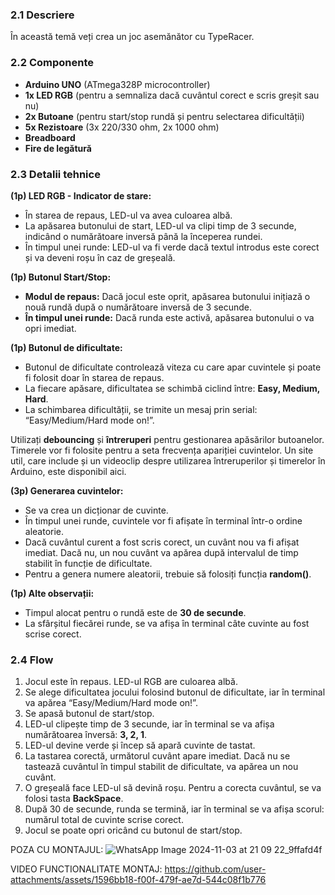 ### 2.1 Descriere
În această temă veți crea un joc asemănător cu TypeRacer.

### 2.2 Componente
- **Arduino UNO** (ATmega328P microcontroller)
- **1x LED RGB** (pentru a semnaliza dacă cuvântul corect e scris greșit sau nu)
- **2x Butoane** (pentru start/stop rundă și pentru selectarea dificultății)
- **5x Rezistoare** (3x 220/330 ohm, 2x 1000 ohm)
- **Breadboard**
- **Fire de legătură**

### 2.3 Detalii tehnice

**(1p) LED RGB - Indicator de stare:**
- În starea de repaus, LED-ul va avea culoarea albă.
- La apăsarea butonului de start, LED-ul va clipi timp de 3 secunde, indicând o numărătoare inversă până la începerea rundei.
- În timpul unei runde: LED-ul va fi verde dacă textul introdus este corect și va deveni roșu în caz de greșeală.

**(1p) Butonul Start/Stop:**
- **Modul de repaus:** Dacă jocul este oprit, apăsarea butonului inițiază o nouă rundă după o numărătoare inversă de 3 secunde.
- **În timpul unei runde:** Dacă runda este activă, apăsarea butonului o va opri imediat.

**(1p) Butonul de dificultate:**
- Butonul de dificultate controlează viteza cu care apar cuvintele și poate fi folosit doar în starea de repaus.
- La fiecare apăsare, dificultatea se schimbă ciclind între: **Easy, Medium, Hard**.
- La schimbarea dificultății, se trimite un mesaj prin serial: “Easy/Medium/Hard mode on!”.

Utilizați **debouncing** și **întreruperi** pentru gestionarea apăsărilor butoanelor. Timerele vor fi folosite pentru a seta frecvența apariției cuvintelor. Un site util, care include și un videoclip despre utilizarea întreruperilor și timerelor în Arduino, este disponibil aici.

**(3p) Generarea cuvintelor:**
- Se va crea un dicționar de cuvinte.
- În timpul unei runde, cuvintele vor fi afișate în terminal într-o ordine aleatorie.
- Dacă cuvântul curent a fost scris corect, un cuvânt nou va fi afișat imediat. Dacă nu, un nou cuvânt va apărea după intervalul de timp stabilit în funcție de dificultate.
- Pentru a genera numere aleatorii, trebuie să folosiți funcția **random()**.

**(1p) Alte observații:**
- Timpul alocat pentru o rundă este de **30 de secunde**.
- La sfârșitul fiecărei runde, se va afișa în terminal câte cuvinte au fost scrise corect.

### 2.4 Flow
1. Jocul este în repaus. LED-ul RGB are culoarea albă.
2. Se alege dificultatea jocului folosind butonul de dificultate, iar în terminal va apărea “Easy/Medium/Hard mode on!”.
3. Se apasă butonul de start/stop.
4. LED-ul clipește timp de 3 secunde, iar în terminal se va afișa numărătoarea înversă: **3, 2, 1**.
5. LED-ul devine verde și încep să apară cuvinte de tastat.
6. La tastarea corectă, următorul cuvânt apare imediat. Dacă nu se tastează cuvântul în timpul stabilit de dificultate, va apărea un nou cuvânt.
7. O greșeală face LED-ul să devină roșu. Pentru a corecta cuvântul, se va folosi tasta **BackSpace**.
8. După 30 de secunde, runda se termină, iar în terminal se va afișa scorul: numărul total de cuvinte scrise corect.
9. Jocul se poate opri oricând cu butonul de start/stop.

POZA CU MONTAJUL:
![WhatsApp Image 2024-11-03 at 21 09 22_9ffafd4f](https://github.com/user-attachments/assets/b071896d-4bd2-4fb6-9116-dd5e775c2c3a)

VIDEO FUNCTIONALITATE MONTAJ:
https://github.com/user-attachments/assets/1596bb18-f00f-479f-ae7d-544c08f1b776
